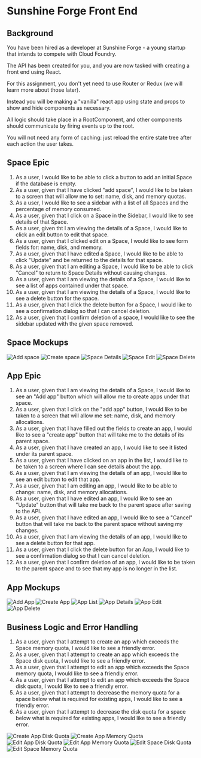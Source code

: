 # Sunshine Forge Front End

## Background

You have been hired as a developer at Sunshine Forge - a young startup that intends to compete with Cloud Foundry.

The API has been created for you, and you are now tasked with creating a front end using React.

For this assignment, you don't yet need to use Router or Redux (we will learn more about those later). 

Instead you will be making a "vanilla" react app using state and props to show and hide components as necessary.

All logic should take place in a RootComponent, and other components should communicate by firing events up to the root.

You will not need any form of caching: just reload the entire state tree after each action the user takes.


## Space Epic

1. As a user, I would like to be able to click a button to add an initial Space if the database is empty.
1. As a user, given that I have clicked "add space", I would like to be taken to a screen that will allow me to set: name, disk, and memory quotas.
1. As a user, I would like to see a sidebar with a list of all Spaces and the percentage of memory consumed.
1. As a user, given that I click on a Space in the Sidebar, I would like to see details of that Space.
1. As a user, given tht I am viewing the details of a Space, I would like to click an edit button to edit that space.
1. As a user, given that I clicked edit on a Space, I would like to see form fields for: name, disk, and memory.
1. As a user, given that I have edited a Space, I would like to be able to click "Update" and be returned to the details for that space.
1. As a user, given that I am editing a Space, I would like to be able to click "Cancel" to return to Space Details without causing changes.
1. As a user, given that I am viewing the details of a Space, I would like to see a list of apps contained under that space.
1. As a user, given that I am viewing the details of a Space, I would like to see a delete button for the space.
1. As a user, given that I click the delete button for a Space, I would like to see a confirmation dialog so that I can cancel deletion.
1. As a user, given that I confirm deletion of a space, I would like to see the sidebar updated with the given space removed.

## Space Mockups

![Add space](../img/add_space.png)
![Create space](../img/space_create.png)
![Space Details](../img/space_details.png)
![Space Edit](../img/space_edit.png)
![Space Delete](../img/space_delete.png)

## App Epic

1. As a user, given that I am viewing the details of a Space, I would like to see an "Add app" button which will allow me to create apps under that space.
1. As a user, given that I click on the "add app" button, I would like to be taken to a screen that will allow me set: name, disk, and memory allocations.
1. As a user, given that I have filled out the fields to create an app, I would like to see a "create app" button that will take me to the details of its parent space.
1. As a user, given that I have created an app, I would like to see it listed under its parent space.
1. As a user, given that I have clicked on an app in the list, I would like to be taken to a screen where I can see details about the app.
1. As a user, given that I am viewing the details of an app, I would like to see an edit button to edit that app.
1. As a user, given that I am editing an app, I would like to be able to change: name, disk, and memory allocations.
1. As a user, given that I have edited an app, I would like to see an "Update" button that will take me back to the parent space after saving to the API.
1. As a user, given that I have edited an app, I would like to see a "Cancel" button that will take me back to the parent space without saving my changes.
1. As a user, given that I am viewing the details of an app, I would like to see a delete button for that app.
1. As a user, given that I click the delete button for an App, I would like to see a confirmation dialog so that I can cancel deletion.
1. As a user, given that I confirm deletion of an app, I would like to be taken to the parent space and to see that my app is no longer in the list.

## App Mockups

![Add App](../img/add_app.png)
![Create App](../img/app_create.png)
![App List](../img/app_list.png)
![App Details](../img/app_details.png)
![App Edit](../img/app_edit.png)
![App Delete](../img/app_delete.png)

## Business Logic and Error Handling

1. As a user, given that I attempt to create an app which exceeds the Space memory quota, I would like to see a friendly error.
1. As a user, given that I attempt to create an app which exceeds the Space disk quota, I would like to see a friendly error.
1. As a user, given that I attempt to edit an app which exceeds the Space memory quota, I would like to see a friendly error.
1. As a user, given that I attempt to edit an app which exceeds the Space disk quota, I would like to see a friendly error.
1. As a user, given that I attempt to decrease the memory quota for a space below what is required for existing apps, I would like to see a friendly error.
1. As a user, given that I attempt to decrease the disk quota for a space below what is required for existing apps, I would like to see a friendly error.

![Create App Disk Quota](../img/create_app_disk_quota.png)
![Create App Memory Quota](../img/create_app_memory_quota.png)
![Edit App Disk Quota](../img/edit_app_disk_quota.png)
![Edit App Memory Quota](../img/edit_app_memory_quota.png)
![Edit Space Disk Quota](../img/edit_space_disk_quota.png)
![Edit Space Memory Quota](../img/edit_space_memory_quota.png)